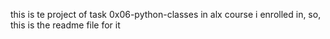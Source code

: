  this is te project of task 0x06-python-classes in alx course i enrolled in, so, this is the readme file for it
